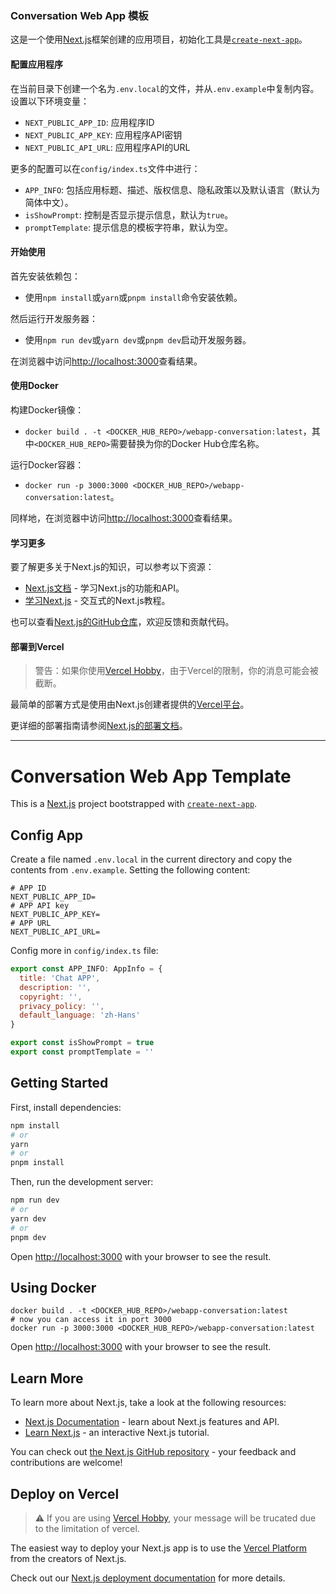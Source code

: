 
### Conversation Web App 模板
这是一个使用[Next.js](https://nextjs.org/)框架创建的应用项目，初始化工具是[`create-next-app`](https://github.com/vercel/next.js/tree/canary/packages/create-next-app)。

#### 配置应用程序
在当前目录下创建一个名为`.env.local`的文件，并从`.env.example`中复制内容。设置以下环境变量：
- `NEXT_PUBLIC_APP_ID`: 应用程序ID
- `NEXT_PUBLIC_APP_KEY`: 应用程序API密钥
- `NEXT_PUBLIC_API_URL`: 应用程序API的URL

更多的配置可以在`config/index.ts`文件中进行：
- `APP_INFO`: 包括应用标题、描述、版权信息、隐私政策以及默认语言（默认为简体中文）。
- `isShowPrompt`: 控制是否显示提示信息，默认为`true`。
- `promptTemplate`: 提示信息的模板字符串，默认为空。

#### 开始使用
首先安装依赖包：
- 使用`npm install`或`yarn`或`pnpm install`命令安装依赖。

然后运行开发服务器：
- 使用`npm run dev`或`yarn dev`或`pnpm dev`启动开发服务器。

在浏览器中访问[http://localhost:3000](http://localhost:3000)查看结果。

#### 使用Docker
构建Docker镜像：
- `docker build . -t <DOCKER_HUB_REPO>/webapp-conversation:latest`，其中`<DOCKER_HUB_REPO>`需要替换为你的Docker Hub仓库名称。

运行Docker容器：
- `docker run -p 3000:3000 <DOCKER_HUB_REPO>/webapp-conversation:latest`。

同样地，在浏览器中访问[http://localhost:3000](http://localhost:3000)查看结果。

#### 学习更多
要了解更多关于Next.js的知识，可以参考以下资源：
- [Next.js文档](https://nextjs.org/docs) - 学习Next.js的功能和API。
- [学习Next.js](https://nextjs.org/learn) - 交互式的Next.js教程。

也可以查看[Next.js的GitHub仓库](https://github.com/vercel/next.js/)，欢迎反馈和贡献代码。

#### 部署到Vercel
> 警告：如果你使用[Vercel Hobby](https://vercel.com/pricing)，由于Vercel的限制，你的消息可能会被截断。

最简单的部署方式是使用由Next.js创建者提供的[Vercel平台](https://vercel.com/new?utm_medium=default-template&filter=next.js&utm_source=create-next-app&utm_campaign=create-next-app-readme)。

更详细的部署指南请参阅[Next.js的部署文档](https://nextjs.org/docs/deployment)。



**************


# Conversation Web App Template
This is a [Next.js](https://nextjs.org/) project bootstrapped with [`create-next-app`](https://github.com/vercel/next.js/tree/canary/packages/create-next-app).

## Config App
Create a file named `.env.local` in the current directory and copy the contents from `.env.example`. Setting the following content:
```
# APP ID
NEXT_PUBLIC_APP_ID=
# APP API key
NEXT_PUBLIC_APP_KEY=
# APP URL
NEXT_PUBLIC_API_URL=
```

Config more in `config/index.ts` file:   
```js
export const APP_INFO: AppInfo = {
  title: 'Chat APP',
  description: '',
  copyright: '',
  privacy_policy: '',
  default_language: 'zh-Hans'
}

export const isShowPrompt = true
export const promptTemplate = ''
```

## Getting Started
First, install dependencies:
```bash
npm install
# or
yarn
# or
pnpm install
```

Then, run the development server:

```bash
npm run dev
# or
yarn dev
# or
pnpm dev
```
Open [http://localhost:3000](http://localhost:3000) with your browser to see the result.

## Using Docker

```
docker build . -t <DOCKER_HUB_REPO>/webapp-conversation:latest
# now you can access it in port 3000
docker run -p 3000:3000 <DOCKER_HUB_REPO>/webapp-conversation:latest
```

Open [http://localhost:3000](http://localhost:3000) with your browser to see the result.

## Learn More

To learn more about Next.js, take a look at the following resources:

- [Next.js Documentation](https://nextjs.org/docs) - learn about Next.js features and API.
- [Learn Next.js](https://nextjs.org/learn) - an interactive Next.js tutorial.

You can check out [the Next.js GitHub repository](https://github.com/vercel/next.js/) - your feedback and contributions are welcome!

## Deploy on Vercel

> ⚠️ If you are using [Vercel Hobby](https://vercel.com/pricing), your message will be trucated due to the limitation of vercel.


The easiest way to deploy your Next.js app is to use the [Vercel Platform](https://vercel.com/new?utm_medium=default-template&filter=next.js&utm_source=create-next-app&utm_campaign=create-next-app-readme) from the creators of Next.js.

Check out our [Next.js deployment documentation](https://nextjs.org/docs/deployment) for more details.
